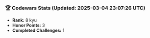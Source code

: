 ### 🏆 Codewars Stats (Updated: 2025-03-04 23:07:26 UTC)

- **Rank:** 8 kyu
- **Honor Points:** 3
- **Completed Challenges:** 1
